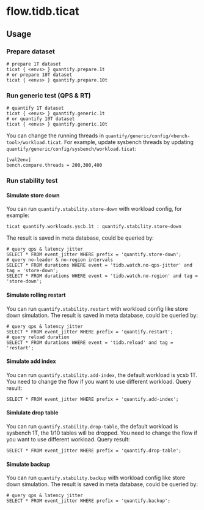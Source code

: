 # flow.tidb.ticat


## Usage

### Prepare dataset

```
# prepare 1T dataset
ticat { <envs> } quantify.prepare.1t
# or prepare 10T dataset
ticat { <envs> } quantify.prepare.10t
```

### Run generic test (QPS & RT)

```
# quantify 1T dataset
ticat { <envs> } quantify.generic.1t
# or quantify 10T dataset
ticat { <envs> } quantify.generic.10t
```

You can change the running threads in `quantify/generic/config/<bench-tool>/workload.ticat`. For example, update sysbench threads by updating `quantify/generic/config/sysbench/workload.ticat`: 

```
[val2env]
bench.compare.threads = 200,300,400
```

### Run stability test

#### Simulate store down

You can run `quantify.stability.store-down` with workload config, for example:

```
ticat quantify.workloads.yscb.1t : quantify.stability.store-down
```

The result is saved in meta database, could be queried by:

```
# query qps & latency jitter
SELECT * FROM event_jitter WHERE prefix = 'quantify.store-down';
# query no-leader & no-region intervals
SELECT * FROM durations WHERE event = 'tidb.watch.no-qps-jitter' and tag = 'store-down';
SELECT * FROM durations WHERE event = 'tidb.watch.no-region' and tag = 'store-down';
```

#### Simulate rolling restart

You can run `quantify.stability.restart` with workload config like store down simulation. The result is saved in meta database, could be queried by:

```
# query qps & latency jitter
SELECT * FROM event_jitter WHERE prefix = 'quantify.restart';
# query reload duration
SELECT * FROM durations WHERE event = 'tidb.reload' and tag = 'restart';
```

#### Simulate add index

You can run `quantify.stability.add-index`, the default workload is ycsb 1T. You need to change the flow if you want to use different workload. Query result:

```
SELECT * FROM event_jitter WHERE prefix = 'quantify.add-index';
```

#### Simlulate drop table

You can run `quantify.stability.drop-table`, the default workload is sysbench 1T, the 1/10 tables will be dropped. You need to change the flow if you want to use different workload. Query result:

```
SELECT * FROM event_jitter WHERE prefix = 'quantify.drop-table';
```

#### Simulate backup

You can run `quantify.stability.backup` with workload config like store down simulation. The result is saved in meta database, could be queried by:

```
# query qps & latency jitter
SELECT * FROM event_jitter WHERE prefix = 'quantify.backup';
```
